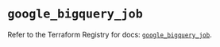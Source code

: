 # `google_bigquery_job`

Refer to the Terraform Registry for docs: [`google_bigquery_job`](https://registry.terraform.io/providers/hashicorp/google-beta/6.14.0/docs/resources/google_bigquery_job).
